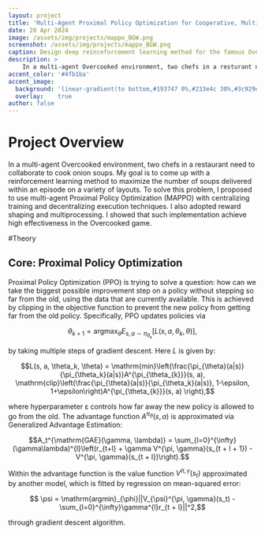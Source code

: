 ```yaml
---
layout: project
title: 'Multi-Agent Proximal Policy Optimization for Cooperative, Multi-Agent Games'
date: 20 Apr 2024
image: /assets/img/projects/mappo_BGW.png
screenshot: /assets/img/projects/mappo_BGW.png
caption: Design deep reinceforcement learning method for the famous Overcooked game.
description: >
    In a multi-agent Overcooked environment, two chefs in a resturant need to collaborate to cook onion soups. My goal is to come up with a reinforcement learning method to maximaize the number of soups delivered within an episode on a variety of layouts.
accent_color: '#4fb1ba'
accent_image:
  background: 'linear-gradient(to bottom,#193747 0%,#233e4c 30%,#3c929e 50%,#d5d5d4 70%,#cdccc8 100%)'
  overlay:    true
author: false
---
```


# Project Overview
In a multi-agent Overcooked environment, two chefs in a restaurant need to collaborate to cook onion soups. My goal is to come up with a reinforcement learning method to maximize the number of soups delivered within an episode on a variety of layouts. To solve this problem, I proposed to use multi-agent Proximal Policy Optimization (MAPPO) with centralizing training and decentralizing execution techniques. I also adopted reward shaping and multiprocessing. I showed that such implementation achieve high effectiveness in the Overcooked game.

#Theory
## Core: Proximal Policy Optimization
Proximal Policy Optimization (PPO) is trying to solve a question: how can we take the biggest possible improvement step on a policy without stepping so far from the old, using the data that are currently available. This is achieved by clipping in the objective function to prevent the new policy from getting far from the old policy. Specifically, PPO updates policies via

$$\theta_{k + 1}=\mathrm{argmax}_{\theta}E_{s, a\sim\pi_{\theta_k}}[L(s, a, \theta_k, \theta)],$$

by taking multiple steps of gradient descent. Here $L$ is given by:

$$L(s, a, \theta_k, \theta) = \mathrm{min}\left(\frac{\pi_{\theta}(a|s)}{\pi_{\theta_k}(a|s)}A^{\pi_{\theta_{k}}}(s, a), \mathrm{clip}\left(\frac{\pi_{\theta}(a|s)}{\pi_{\theta_k}(a|s)}, 1-\epsilon, 1+\epsilon\right)A^{\pi_{\theta_{k}}}(s, a) \right),$$

where hyperparameter ε controls how far away the new policy is allowed to go from the old. The advantage function $A^{\pi_{\theta}}(s, a)$ is approximated via Generalized Advantage Estimation:

$$A_t^{\mathrm{GAE}(\gamma, \lambda)} = \sum_{l=0}^{\infty}(\gamma\lambda)^{l}\left(r_{t+l} + \gamma V^{\pi, \gamma}(s_{t + l + 1}) - V^{\pi, \gamma}(s_{t + l})\right).$$

Within the advantage function is the value function $V^{\pi, \gamma}(s_t)$ approximated by another model, which is fitted by regression on mean-squared error:

$$  \psi = \mathrm{argmin}_{\phi}||V_{\psi}^{\pi, \gamma}(s_t) - \sum_{l=0}^{\infty}\gamma^{l}r_{t + l}||^2,$$

through gradient descent algorithm.
